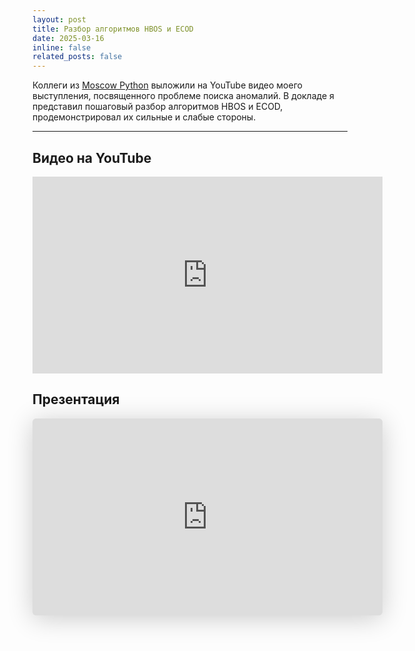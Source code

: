 ```yaml
---
layout: post
title: Разбор алгоритмов HBOS и ECOD
date: 2025-03-16
inline: false
related_posts: false
---
```


Коллеги из [Moscow Python](https://moscowpython.ru/) выложили на YouTube видео моего выступления, посвященного проблеме поиска аномалий. В докладе я представил пошаговый разбор алгоритмов HBOS и ECOD, продемонстрировал их сильные и слабые стороны.

---

## Видео на YouTube

<iframe width="560" height="315" src="https://www.youtube.com/embed/ITWcVFbt2-8?si=omIr4EkDkZjs5u1u" title="YouTube video player" frameborder="0" allow="accelerometer; autoplay; clipboard-write; encrypted-media; gyroscope; picture-in-picture; web-share" referrerpolicy="strict-origin-when-cross-origin" allowfullscreen></iframe>

## Презентация

<iframe class="speakerdeck-iframe" style="border: 0px; background: rgba(0, 0, 0, 0.1) padding-box; margin: 0px; padding: 0px; border-radius: 6px; box-shadow: rgba(0, 0, 0, 0.2) 0px 5px 40px; width: 560px; height: auto; aspect-ratio: 560 / 315;" frameborder="0" src="https://speakerdeck.com/player/b3ef71f233704aa28dbb102e01a071cc" title="Moscow Python Meetup №99. Михаил Васильев  (Cтарший специалист по машинному обучению).  Поиск аномалий в данных, алгоритмы HBOS и ECOD" allowfullscreen="true" data-ratio="1.7777777777777777"></iframe>
